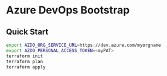 # Azure DevOps Bootstrap

## Quick Start

```bash
export AZDO_ORG_SERVICE_URL=https://dev.azure.com/myorgname
export AZDO_PERSONAL_ACCESS_TOKEN=<myPAT>
terraform init
terraform plan
terraform apply
```
